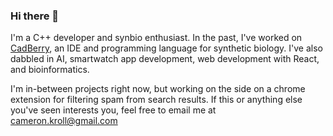### Hi there 👋
I'm a C++ developer and synbio enthusiast. In the past, I've worked on [CadBerry](https://github.com/CamelCaseCam/CadBerry), an IDE and programming language for synthetic biology. I've also dabbled in AI, smartwatch app development, web development with React, and bioinformatics. 

I'm in-between projects right now, but working on the side on a chrome extension for filtering spam from search results. If this or anything else you've seen interests you, feel free to email me at [cameron.kroll@gmail.com](mailto:cameron.kroll@gmail.com)
<!--
**CamelCaseCam/CamelCaseCam** is a ✨ _special_ ✨ repository because its `README.md` (this file) appears on your GitHub profile.

Here are some ideas to get you started:

- 🔭 I’m currently working on ...
- 🌱 I’m currently learning ...
- 👯 I’m looking to collaborate on ...
- 🤔 I’m looking for help with ...
- 💬 Ask me about ...
- 📫 How to reach me: ...
- 😄 Pronouns: ...
- ⚡ Fun fact: ...
-->
